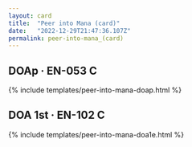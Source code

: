 ```yaml
---
layout: card
title:  "Peer into Mana (card)"
date:   "2022-12-29T21:47:36.107Z"
permalink: peer-into-mana_(card)
---
```


## DOAp &middot; EN-053 C

{% include templates/peer-into-mana-doap.html %}


## DOA 1st &middot; EN-102 C

{% include templates/peer-into-mana-doa1e.html %}
